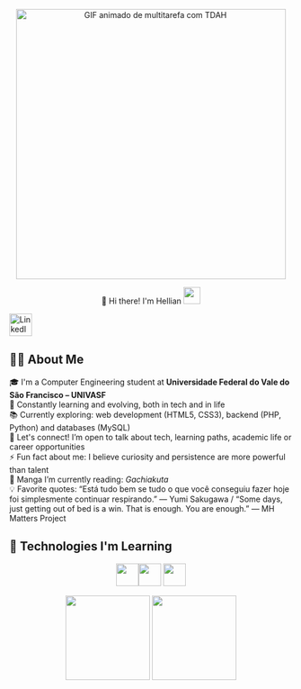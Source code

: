 <p align="center">
  <img src="https://raw.githubusercontent.com/HellianP/HellianP/refs/heads/main/Helliantdah.gif" width="480" alt="GIF animado de multitarefa com TDAH">
</p>

<p align="center">
👋 Hi there! I'm Hellian <img src="https://user-images.githubusercontent.com/74038190/216120986-f2752ca9-fe82-4aa3-befe-0a58db010d85.png" width="30" height="30" />
</p>
<a href="https://www.linkedin.com/in/hellianpeixinho/" target="_blank">
  <img src="https://cdn.jsdelivr.net/gh/devicons/devicon@latest/icons/linkedin/linkedin-original.svg" width="40" height="40" alt="LinkedIn" />
</a>

## 🧑‍💻 About Me

🎓 I'm a Computer Engineering student at **Universidade Federal do Vale do São Francisco – UNIVASF**  
📘 Constantly learning and evolving, both in tech and in life  
📚 Currently exploring: web development (HTML5, CSS3), backend (PHP, Python) and databases (MySQL)  
💬 Let's connect! I’m open to talk about tech, learning paths, academic life or career opportunities  
⚡ Fun fact about me: I believe curiosity and persistence are more powerful than talent  
📖 Manga I’m currently reading: *Gachiakuta*  
💡 Favorite quotes: “Está tudo bem se tudo o que você conseguiu fazer hoje foi simplesmente continuar respirando.” — Yumi Sakugawa / “Some days, just getting out of bed is a win. That is enough. You are enough.” — MH Matters Project
   

## 🚀 Technologies I'm Learning
<p align="center">
<img src="https://cdn.jsdelivr.net/gh/devicons/devicon/icons/html5/html5-original-wordmark.svg" width="40" height="40"/><img src="https://cdn.jsdelivr.net/gh/devicons/devicon/icons/css3/css3-original-wordmark.svg" width="40" height="40"/> <img src=https://user-images.githubusercontent.com/74038190/212257472-08e52665-c503-4bd9-aa20-f5a4dae769b5.gif width="40" height="40"/>
</p>
<p align="center">

<div>
<p align="center">
  <img height="150em" loading="lazy" src="https://github-readme-stats.vercel.app/api/top-langs/?username=HellianP&layout=compact&langs_count=7&theme=dracula"/>
  <img height="150em" loading="lazy" src="https://github-readme-stats.vercel.app/api?username=HellianP&show_icons=true&theme=dracula&include_all_commits=true&count_private=true"/>
</p>
</div>
</p>



